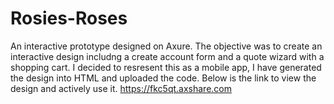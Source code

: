 # Rosies-Roses
An interactive prototype designed on Axure.
The objective was to create an interactive design includng a create account form and a quote wizard with a shopping cart. 
I decided to resresent this as a mobile app, I have generated the design into HTML and uploaded the code.
Below is the link to view the design and actively use it.
https://fkc5qt.axshare.com
